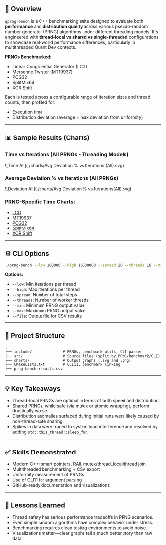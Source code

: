 
## 🚀 Overview

`qprng-bench` is a C++ benchmarking suite designed to evaluate both **performance** and **distribution quality** across various pseudo-random number generator (PRNG) algorithms under different threading models. It's engineered with **thread-local vs shared vs single-threaded** configurations to showcase real-world performance differences, particularly in multithreaded Quant Dev contexts.

**PRNGs Benchmarked:**
- Linear Congruential Generator (LCG)
- Mersenne Twister (MT19937)
- PCG32
- SplitMix64
- XOR Shift

Each is tested across a configurable range of iteration sizes and thread counts, then profiled for:
- Execution time
- Distribution deviation (average + max deviation from uniformity)

---

## 📊 Sample Results (Charts)

### Time vs Iterations (All PRNGs - Threading Models)
![Time All](./charts/Avg Deviation % vs Iterations (All).svg)

### Average Deviation % vs Iterations (All PRNGs)
![Deviation All](./charts/Avg Deviation % vs Iterations(All).svg)

### PRNG-Specific Time Charts:
- [LCG](./charts/Time-vs-Iterations-LCG.svg)
- [MT19937](./charts/Time-vs-Iterations-MT19937.svg)
- [PCG32](./charts/Time-vs-Iterations-PCG32.svg)
- [SplitMix64](./charts/Time-vs-Iterations-Split-Mix-64.svg)
- [XOR Shift](./charts/Time-vs-Iterations-XOR-Shift.svg)

---

## ⚙️ CLI Options

```bash
./prng-bench --low 100000 --high 16000000 --spread 20 --threads 16 --min 0 --max 1000 --file prng-results.csv
```

**Options:**
- `--low`: Min iterations per thread
- `--high`: Max iterations per thread
- `--spread`: Number of total steps
- `--threads`: Number of worker threads
- `--min`: Minimum PRNG output value
- `--max`: Maximum PRNG output value
- `--file`: Output file for CSV results

---

## 📁 Project Structure

```
.
├── include/              # PRNGs, benchmark utils, CLI parser
├── src/                  # Source files (split by PRNG/benchmark/CLI)
├── charts/               # Output graphs (.svg and .png)
├── CMakeLists.txt        # CLI11, benchmark linking
├── prng-bench-results.csv
```

---

## 💡 Key Takeaways

- Thread-local PRNGs are optimal in terms of both speed and distribution.
- Shared PRNGs, while safe (via mutex or atomic wrapping), perform drastically worse.
- Distribution anomalies surfaced during initial runs were likely caused by non-thread-safe sharing.
- Spikes in data were traced to system load interference and resolved by adding `std::this_thread::sleep_for`.

---

## ✅ Skills Demonstrated

- Modern C++: smart pointers, RAII, mutex/thread_local/thread join
- Multithreaded benchmarking + CSV export
- Uniformity measurement of PRNGs
- Use of CLI11 for argument parsing
- GitHub-ready documentation and visualizations

---

## 🧠 Lessons Learned

- Thread safety has serious performance tradeoffs in PRNG scenarios.
- Even simple random algorithms have complex behavior under stress.
- Benchmarking requires clean testing environments to avoid noise.
- Visualizations matter—clear graphs tell a much better story than raw data.
